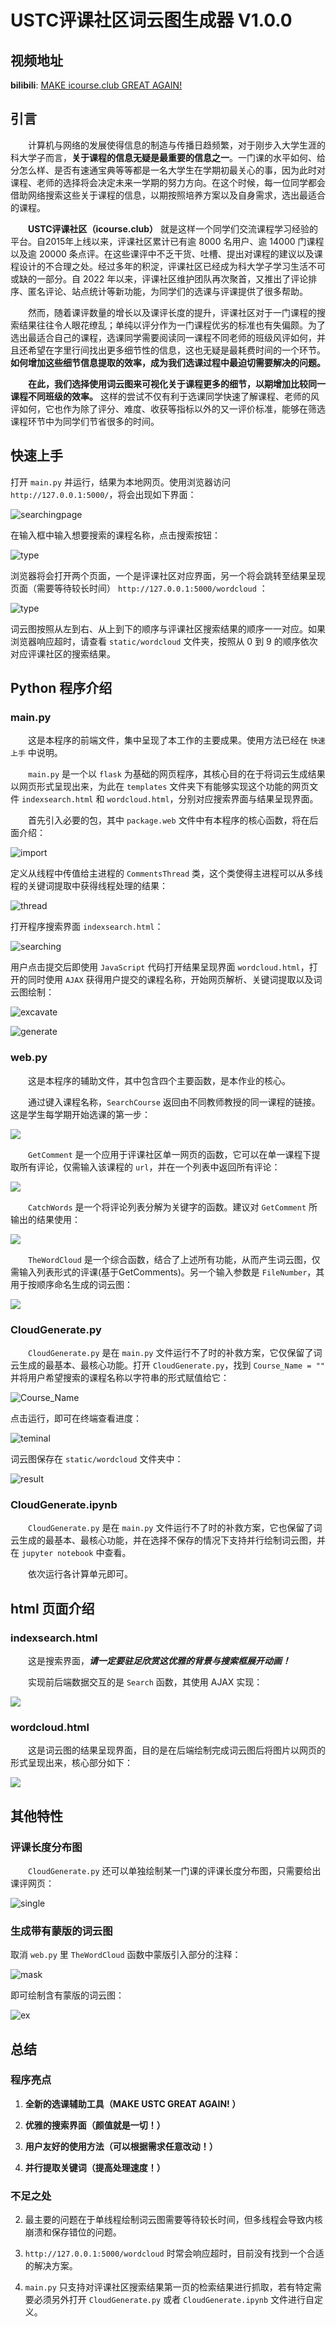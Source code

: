 # USTC评课社区词云图生成器 V1.0.0

## 视频地址
**bilibili**: [MAKE icourse.club GREAT AGAIN! ](https://www.bilibili.com/video/BV1ak4y1j7y1/?spm_id_from=333.999.0.0&vd_source=557d1419bd34f91b4d4aac52ed68ff8d)

## 引言
&emsp;&emsp;计算机与网络的发展使得信息的制造与传播日趋频繁，对于刚步入大学生涯的科大学子而言，**关于课程的信息无疑是最重要的信息之一**。一门课的水平如何、给分怎么样、是否有速通宝典等等都是一名大学生在学期初最关心的事，因为此时对课程、老师的选择将会决定未来一学期的努力方向。在这个时候，每一位同学都会借助网络搜索这些关于课程的信息，以期按照培养方案以及自身需求，选出最适合的课程。

&emsp;&emsp;**USTC评课社区（icourse.club）** 就是这样一个同学们交流课程学习经验的平台。自2015年上线以来，评课社区累计已有逾 8000 名用户、逾 14000 门课程以及逾 20000 条点评。在这些课评中不乏干货、吐槽、提出对课程的建议以及课程设计的不合理之处。经过多年的积淀，评课社区已经成为科大学子学习生活不可或缺的一部分。自 2022 年以来，评课社区维护团队再次聚首，又推出了评论排序、匿名评论、站点统计等新功能，为同学们的选课与评课提供了很多帮助。

&emsp;&emsp;然而，随着课评数量的增长以及课评长度的提升，评课社区对于一门课程的搜索结果往往令人眼花缭乱；单纯以评分作为一门课程优劣的标准也有失偏颇。为了选出最适合自己的课程，选课同学需要阅读同一课程不同老师的班级风评如何，并且还希望在字里行间找出更多细节性的信息，这也无疑是最耗费时间的一个环节。**如何增加这些细节信息提取的效率，成为我们选课过程中最迫切需要解决的问题。** 

&emsp;&emsp;**在此，我们选择使用词云图来可视化关于课程更多的细节，以期增加比较同一课程不同班级的效率。** 这样的尝试不仅有利于选课同学快速了解课程、老师的风评如何，它也作为除了评分、难度、收获等指标以外的又一评价标准，能够在筛选课程环节中为同学们节省很多的时间。

## 快速上手

打开 `main.py` 并运行，结果为本地网页。使用浏览器访问 `http://127.0.0.1:5000/`，将会出现如下界面：

![searchingpage](./examples/searchingpage.png)

在输入框中输入想要搜索的课程名称，点击搜索按钮：

![type](./examples/typein.png)

浏览器将会打开两个页面，一个是评课社区对应界面，另一个将会跳转至结果呈现页面（需要等待较长时间） `http://127.0.0.1:5000/wordcloud` ：

![type](./examples/result.png)

词云图按照从左到右、从上到下的顺序与评课社区搜索结果的顺序一一对应。如果浏览器响应超时，请查看 `static/wordcloud` 文件夹，按照从 0 到 9 的顺序依次对应评课社区的搜索结果。

## Python 程序介绍

### main.py

&emsp;&emsp;这是本程序的前端文件，集中呈现了本工作的主要成果。使用方法已经在 `快速上手` 中说明。

&emsp;&emsp;`main.py` 是一个以 `flask` 为基础的网页程序，其核心目的在于将词云生成结果以网页形式呈现出来，为此在 `templates` 文件夹下有能够实现这个功能的网页文件 `indexsearch.html` 和 `wordcloud.html`，分别对应搜索界面与结果呈现界面。

&emsp;&emsp;首先引入必要的包，其中 `package.web` 文件中有本程序的核心函数，将在后面介绍：

![import](./examples/mainimport.png)

定义从线程中传值给主进程的 `CommentsThread` 类，这个类使得主进程可以从多线程的关键词提取中获得线程处理的结果：

![thread](./examples/thread.png)

打开程序搜索界面 `indexsearch.html`：

![searching](./examples/searchpagecode.png)

用户点击提交后即使用 `JavaScript` 代码打开结果呈现界面 `wordcloud.html`，打开的同时使用 `AJAX` 获得用户提交的课程名称，开始网页解析、关键词提取以及词云图绘制：

![excavate](./examples/excavate.png)


![generate](./examples/generate.png)


### web.py

&emsp;&emsp;这是本程序的辅助文件，其中包含四个主要函数，是本作业的核心。

&emsp;&emsp;通过键入课程名称，`SearchCourse` 返回由不同教师教授的同一课程的链接。这是学生每学期开始选课的第一步：

![](./examples/searchcourse.png)

&emsp;&emsp;`GetComment` 是一个应用于评课社区单一网页的函数，它可以在单一课程下提取所有评论，仅需输入该课程的 `url`，并在一个列表中返回所有评论：

![](./examples/getcomment.png)

&emsp;&emsp;`CatchWords` 是一个将评论列表分解为关键字的函数。建议对 `GetComment` 所输出的结果使用：

![](./examples/catchwords.png)

&emsp;&emsp;`TheWordCloud` 是一个综合函数，结合了上述所有功能，从而产生词云图，仅需输入列表形式的评课(基于GetComments)。另一个输入参数是 `FileNumber`，其用于按顺序命名生成的词云图：

![](./examples/thewordcloud.png)


### CloudGenerate.py

&emsp;&emsp;`CloudGenerate.py` 是在 `main.py` 文件运行不了时的补救方案，它仅保留了词云生成的最基本、最核心功能。打开 `CloudGenerate.py`，找到 `Course_Name = ""` 并将用户希望搜索的课程名称以字符串的形式赋值给它：

![Course_Name](./examples/py.png)

点击运行，即可在终端查看进度：

![teminal](./examples/terminal.png)

词云图保存在 `static/wordcloud` 文件夹中：

![result](./examples/cloudresult.png)

### CloudGenerate.ipynb

&emsp;&emsp;`CloudGenerate.py` 是在 `main.py` 文件运行不了时的补救方案，它也保留了词云生成的最基本、最核心功能，并在选择不保存的情况下支持并行绘制词云图，并在 `jupyter notebook` 中查看。

&emsp;&emsp;依次运行各计算单元即可。

## html 页面介绍

### indexsearch.html

&emsp;&emsp;这是搜索界面，***请一定要驻足欣赏这优雅的背景与搜索框展开动画！***

&emsp;&emsp;实现前后端数据交互的是 `Search` 函数，其使用 AJAX 实现：

![](./examples/htmlsearch.png)

### wordcloud.html

&emsp;&emsp;这是词云图的结果呈现界面，目的是在后端绘制完成词云图后将图片以网页的形式呈现出来，核心部分如下：

![](./examples/wordcloudhtml.png)

## 其他特性

### 评课长度分布图

&emsp;&emsp;`CloudGenerate.py` 还可以单独绘制某一门课的评课长度分布图，只需要给出课评网页：

![single](./examples/single.png)

### 生成带有蒙版的词云图

取消 `web.py` 里 `TheWordCloud` 函数中蒙版引入部分的注释：

![mask](./examples/mask.png)

即可绘制含有蒙版的词云图：

![ex](./static/example.png)

## 总结
 
### 程序亮点

1. **全新的选课辅助工具（MAKE USTC GREAT AGAIN! ）**

2. **优雅的搜索界面（颜值就是一切！）**

2. **用户友好的使用方法（可以根据需求任意改动！）**

3. **并行提取关键词（提高处理速度！）**


### 不足之处

2. 最主要的问题在于单线程绘制词云图需要等待较长时间，但多线程会导致内核崩溃和保存错位的问题。

1. `http://127.0.0.1:5000/wordcloud` 时常会响应超时，目前没有找到一个合适的解决方案。

3. `main.py` 只支持对评课社区搜索结果第一页的检索结果进行抓取，若有特定需要必须另外打开 `CloudGenerate.py` 或者 `CloudGenerate.ipynb` 文件进行自定义。